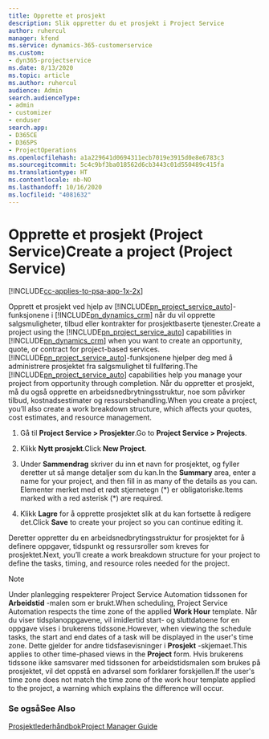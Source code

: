 ```yaml
---
title: Opprette et prosjekt
description: Slik oppretter du et prosjekt i Project Service
author: ruhercul
manager: kfend
ms.service: dynamics-365-customerservice
ms.custom:
- dyn365-projectservice
ms.date: 8/13/2020
ms.topic: article
ms.author: ruhercul
audience: Admin
search.audienceType:
- admin
- customizer
- enduser
search.app:
- D365CE
- D365PS
- ProjectOperations
ms.openlocfilehash: a1a229641d0694311ecb7019e3915d0e8e6783c3
ms.sourcegitcommit: 5c4c9bf3ba018562d6cb3443c01d550489c415fa
ms.translationtype: HT
ms.contentlocale: nb-NO
ms.lasthandoff: 10/16/2020
ms.locfileid: "4081632"
---
```

# <a name="create-a-project-project-service"></a><span data-ttu-id="73bf2-103">Opprette et prosjekt (Project Service)</span><span class="sxs-lookup"><span data-stu-id="73bf2-103">Create a project (Project Service)</span></span>

[!INCLUDE[cc-applies-to-psa-app-1x-2x](../includes/cc-applies-to-psa-app-1x-2x.md)]

<span data-ttu-id="73bf2-104">Opprett et prosjekt ved hjelp av [!INCLUDE[pn_project_service_auto](../includes/pn-project-service-auto.md)]-funksjonene i [!INCLUDE[pn_dynamics_crm](../includes/pn-dynamics-crm.md)] når du vil opprette salgsmuligheter, tilbud eller kontrakter for prosjektbaserte tjenester.</span><span class="sxs-lookup"><span data-stu-id="73bf2-104">Create a project using the [!INCLUDE[pn_project_service_auto](../includes/pn-project-service-auto.md)] capabilities in [!INCLUDE[pn_dynamics_crm](../includes/pn-dynamics-crm.md)] when you want to create an opportunity, quote, or contract for project-based services.</span></span> <span data-ttu-id="73bf2-105">[!INCLUDE[pn_project_service_auto](../includes/pn-project-service-auto.md)]-funksjonene hjelper deg med å administrere prosjektet fra salgsmulighet til fullføring.</span><span class="sxs-lookup"><span data-stu-id="73bf2-105">The [!INCLUDE[pn_project_service_auto](../includes/pn-project-service-auto.md)] capabilities help you manage your project from opportunity through completion.</span></span> <span data-ttu-id="73bf2-106">Når du oppretter et prosjekt, må du også opprette en arbeidsnedbrytningsstruktur, noe som påvirker tilbud, kostnadsestimater og ressursbehandling.</span><span class="sxs-lookup"><span data-stu-id="73bf2-106">When you create a project, you’ll also create a work breakdown structure, which affects your quotes, cost estimates, and resource management.</span></span>  
  
1.  <span data-ttu-id="73bf2-107">Gå til **Project Service > Prosjekter**.</span><span class="sxs-lookup"><span data-stu-id="73bf2-107">Go to **Project Service > Projects**.</span></span>  
  
2.  <span data-ttu-id="73bf2-108">Klikk **Nytt prosjekt**.</span><span class="sxs-lookup"><span data-stu-id="73bf2-108">Click **New Project**.</span></span>  
  
3.  <span data-ttu-id="73bf2-109">Under **Sammendrag** skriver du inn et navn for prosjektet, og fyller deretter ut så mange detaljer som du kan.</span><span class="sxs-lookup"><span data-stu-id="73bf2-109">In the **Summary** area, enter a name for your project, and then fill in as many of the details as you can.</span></span> <span data-ttu-id="73bf2-110">Elementer merket med et rødt stjernetegn (\*) er obligatoriske.</span><span class="sxs-lookup"><span data-stu-id="73bf2-110">Items marked with a red asterisk (\*) are required.</span></span>  
  
4.  <span data-ttu-id="73bf2-111">Klikk **Lagre** for å opprette prosjektet slik at du kan fortsette å redigere det.</span><span class="sxs-lookup"><span data-stu-id="73bf2-111">Click **Save** to create your project so you can continue editing it.</span></span>  
  
<span data-ttu-id="73bf2-112">Deretter oppretter du en arbeidsnedbrytingsstruktur for prosjektet for å definere oppgaver, tidspunkt og ressursroller som kreves for prosjektet.</span><span class="sxs-lookup"><span data-stu-id="73bf2-112">Next, you’ll create a work breakdown structure for your project to define the tasks, timing, and resource roles needed for the project.</span></span>  

> [!NOTE]
> <span data-ttu-id="73bf2-113">Under planlegging respekterer Project Service Automation tidssonen for **Arbeidstid** -malen som er brukt.</span><span class="sxs-lookup"><span data-stu-id="73bf2-113">When scheduling, Project Service Automation respects the time zone of the applied **Work Hour** template.</span></span> <span data-ttu-id="73bf2-114">Når du viser tidsplanoppgavene, vil imidlertid start- og sluttdatoene for en oppgave vises i brukerens tidssone.</span><span class="sxs-lookup"><span data-stu-id="73bf2-114">However, when viewing the schedule tasks, the start and end dates of a task will be displayed in the user's time zone.</span></span> <span data-ttu-id="73bf2-115">Dette gjelder for andre tidsfasevisninger i **Prosjekt** -skjemaet.</span><span class="sxs-lookup"><span data-stu-id="73bf2-115">This applies to other time-phased views in the **Project** form.</span></span> <span data-ttu-id="73bf2-116">Hvis brukerens tidssone ikke samsvarer med tidssonen for arbeidstidsmalen som brukes på prosjektet, vil det oppstå en advarsel som forklarer forskjellen.</span><span class="sxs-lookup"><span data-stu-id="73bf2-116">If the user's time zone does not match the time zone of the work hour template applied to the project, a warning which explains the difference will occur.</span></span> 
  
### <a name="see-also"></a><span data-ttu-id="73bf2-117">Se også</span><span class="sxs-lookup"><span data-stu-id="73bf2-117">See Also</span></span>  
 [<span data-ttu-id="73bf2-118">Prosjektlederhåndbok</span><span class="sxs-lookup"><span data-stu-id="73bf2-118">Project Manager Guide</span></span>](../psa/project-manager-guide.md)
